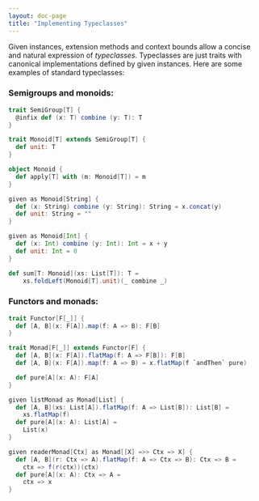 ```yaml
---
layout: doc-page
title: "Implementing Typeclasses"
---
```


Given instances, extension methods and context bounds
allow a concise and natural expression of _typeclasses_. Typeclasses are just traits
with canonical implementations defined by given instances. Here are some examples of standard typeclasses:

### Semigroups and monoids:

```scala
trait SemiGroup[T] {
  @infix def (x: T) combine (y: T): T
}

trait Monoid[T] extends SemiGroup[T] {
  def unit: T
}

object Monoid {
  def apply[T] with (m: Monoid[T]) = m
}

given as Monoid[String] {
  def (x: String) combine (y: String): String = x.concat(y)
  def unit: String = ""
}

given as Monoid[Int] {
  def (x: Int) combine (y: Int): Int = x + y
  def unit: Int = 0
}

def sum[T: Monoid](xs: List[T]): T =
    xs.foldLeft(Monoid[T].unit)(_ combine _)
```

### Functors and monads:

```scala
trait Functor[F[_]] {
  def [A, B](x: F[A]).map(f: A => B): F[B]
}

trait Monad[F[_]] extends Functor[F] {
  def [A, B](x: F[A]).flatMap(f: A => F[B]): F[B]
  def [A, B](x: F[A]).map(f: A => B) = x.flatMap(f `andThen` pure)

  def pure[A](x: A): F[A]
}

given listMonad as Monad[List] {
  def [A, B](xs: List[A]).flatMap(f: A => List[B]): List[B] =
    xs.flatMap(f)
  def pure[A](x: A): List[A] =
    List(x)
}

given readerMonad[Ctx] as Monad[[X] =>> Ctx => X] {
  def [A, B](r: Ctx => A).flatMap(f: A => Ctx => B): Ctx => B =
    ctx => f(r(ctx))(ctx)
  def pure[A](x: A): Ctx => A =
    ctx => x
}
```

